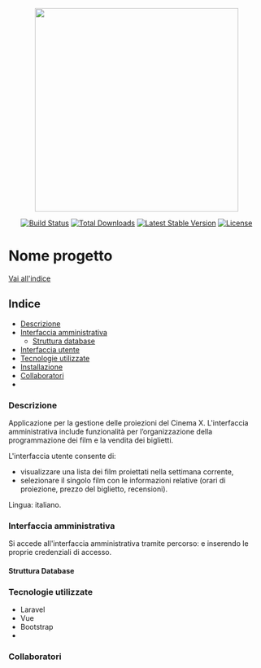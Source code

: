 <p align="center"><a href="https://laravel.com" target="_blank"><img src="https://raw.githubusercontent.com/laravel/art/master/logo-lockup/5%20SVG/2%20CMYK/1%20Full%20Color/laravel-logolockup-cmyk-red.svg" width="400"></a></p>

<p align="center">
<a href="https://travis-ci.org/laravel/framework"><img src="https://travis-ci.org/laravel/framework.svg" alt="Build Status"></a>
<a href="https://packagist.org/packages/laravel/framework"><img src="https://img.shields.io/packagist/dt/laravel/framework" alt="Total Downloads"></a>
<a href="https://packagist.org/packages/laravel/framework"><img src="https://img.shields.io/packagist/v/laravel/framework" alt="Latest Stable Version"></a>
<a href="https://packagist.org/packages/laravel/framework"><img src="https://img.shields.io/packagist/l/laravel/framework" alt="License"></a>
</p>


# Nome progetto
[Vai all'indice](#indice)

## Indice
- [Descrizione](#descrizione)
- [Interfaccia amministrativa](#interfaccia_amministrativa) 
    - [Struttura database](#Struttura_database)
- [Interfaccia utente](#interfaccia_utente)
- [Tecnologie utilizzate](#tecnologie)
- [Installazione](#installazione)
- [Collaboratori](#collaboratori)
- 

### Descrizione
Applicazione per la gestione delle proiezioni del Cinema X. L'interfaccia amministrativa include funzionalità per l’organizzazione della programmazione dei film e la vendita dei biglietti.

L'interfaccia utente consente di:
- visualizzare una lista dei film proiettati nella settimana corrente,
- selezionare il singolo film con le informazioni relative (orari di proiezione, prezzo del biglietto, recensioni).

Lingua: italiano.

### Interfaccia amministrativa
Si accede all'interfaccia amministrativa tramite percorso: e inserendo le proprie credenziali di accesso.

#### Struttura Database

### Tecnologie utilizzate

- Laravel
- Vue
- Bootstrap
- 

### Collaboratori








